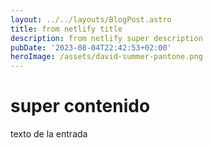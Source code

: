 ```yaml
---
layout: ../../layouts/BlogPost.astro
title: from netlify title
description: from netlify super description
pubDate: '2023-08-04T22:42:53+02:00'
heroImage: /assets/david-summer-pantone.png
---
```

# super contenido

texto de la entrada

